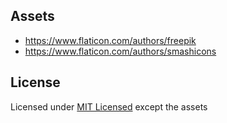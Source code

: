 ## Assets

- https://www.flaticon.com/authors/freepik
- https://www.flaticon.com/authors/smashicons

## License

Licensed under [MIT Licensed](LICENSE) except the assets
